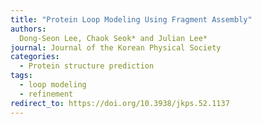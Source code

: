 ```yaml
---
title: "Protein Loop Modeling Using Fragment Assembly"
authors:
  Dong-Seon Lee, Chaok Seok* and Julian Lee*
journal: Journal of the Korean Physical Society
categories:
  - Protein structure prediction
tags:
  - loop modeling
  - refinement
redirect_to: https://doi.org/10.3938/jkps.52.1137
---
```

